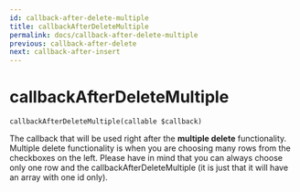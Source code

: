 ```yaml
---
id: callback-after-delete-multiple
title: callbackAfterDeleteMultiple
permalink: docs/callback-after-delete-multiple
previous: callback-after-delete
next: callback-after-insert
---
```


# callbackAfterDeleteMultiple


<pre><code class="language-php">callbackAfterDeleteMultiple(callable $callback)</code></pre>
The callback that will be used right after the <strong>multiple delete</strong> functionality. Multiple delete functionality is when you are choosing many rows from the checkboxes on the left. Please have in mind that you can always choose only one row and the callbackAfterDeleteMultiple (it is just that it will have an array with one id only).